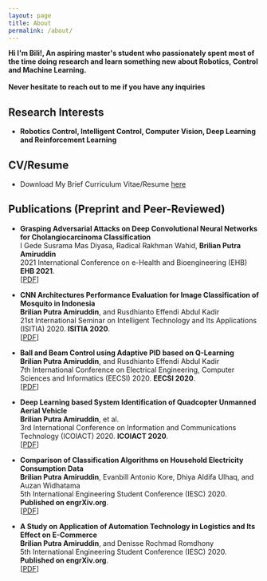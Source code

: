 ```yaml
---
layout: page
title: About
permalink: /about/
---
```


**Hi I'm Bili!, An aspiring master's student who passionately spent most of the time doing research and learn something new about Robotics, Control and Machine Learning. <br/> <br/>
Never hesitate to reach out to me if you have any inquiries**

## Research Interests

- **Robotics Control, Intelligent Control, Computer Vision, Deep Learning and Reinforcement Learning**


## CV/Resume
- Download My Brief Curriculum Vitae/Resume [here](https://bit.ly/CVBili)


## Publications (Preprint and Peer-Reviewed)

- **Grasping Adversarial Attacks on Deep Convolutional Neural Networks for Cholangiocarcinoma Classification**
  <br>
  I Gede Susrama Mas Diyasa, Radical Rakhman Wahid, **Brilian Putra Amiruddin** 
  <br>
  2021 International Conference on e-Health and Bioengineering (EHB) **EHB 2021**.
  <br>
  [[PDF](https://ieeexplore.ieee.org/abstract/document/9657589)]
  
- **CNN Architectures Performance Evaluation for Image Classification of Mosquito in Indonesia**
  <br>
  **Brilian Putra Amiruddin**, and Rusdhianto Effendi Abdul Kadir 
  <br>
  21st International Seminar on Intelligent Technology and Its Applications (ISITIA) 2020. **ISITIA 2020**.
  <br>
  [[PDF](https://ieeexplore.ieee.org/document/9163732)]
  
- **Ball and Beam Control using Adaptive PID based on Q-Learning**
  <br>
  **Brilian Putra Amiruddin**, and Rusdhianto Effendi Abdul Kadir 
  <br>
  7th International Conference on Electrical Engineering, Computer Sciences and Informatics (EECSI) 2020. **EECSI 2020**.
  <br>
  [[PDF](https://ieeexplore.ieee.org/document/9251898)]  
  
- **Deep Learning based System Identification of Quadcopter Unmanned Aerial Vehicle**
  <br>
  **Brilian Putra Amiruddin**, et al. 
  <br>
  3rd International Conference on Information and Communications Technology (ICOIACT) 2020. **ICOIACT 2020**.
  <br>
  [[PDF](https://ieeexplore.ieee.org/document/9332059)]  
  
- **Comparison of Classification Algorithms on Household Electricity Consumption Data**
  <br>
  **Brilian Putra Amiruddin**, Evanbill Antonio Kore, Dhiya Aldifa Ulhaq, and Auzan Widhatama
  <br>
  5th International Engineering Student Conference (IESC) 2020.  **Published on engrXiv.org**.
  <br>
  [[PDF](https://engrxiv.org/vfmx3)]
  
- **A Study on Application of Automation Technology in Logistics and Its Effect on E-Commerce**
  <br>
  **Brilian Putra Amiruddin**, and Denisse Rochmad Romdhony
  <br>
  5th International Engineering Student Conference (IESC) 2020. **Published on engrXiv.org**.
  <br>
  [[PDF](https://engrxiv.org/vs9yg)]
